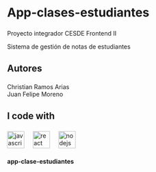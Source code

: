 <h1 align="left">App-clases-estudiantes</h1>

###

<p align="left">
Proyecto integrador CESDE Frontend II

Sistema de gestión de notas de estudiantes
</p>

###

<h2 align="left">Autores</h2>

###

<p align="left">Christian Ramos Arias<br>Juan Felipe Moreno</p>

###

<h2 align="left">I code with</h2>

###

<div align="left">
  <img src="https://cdn.jsdelivr.net/gh/devicons/devicon/icons/javascript/javascript-original.svg" height="40" alt="javascript logo"  />
  <img width="12" />
  <img src="https://cdn.jsdelivr.net/gh/devicons/devicon/icons/react/react-original.svg" height="40" alt="react logo"  />
  <img width="12" />
  <img src="https://cdn.jsdelivr.net/gh/devicons/devicon/icons/nodejs/nodejs-original.svg" height="40" alt="nodejs logo"  />
</div>

#### app-clase-estudiantes
